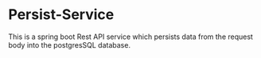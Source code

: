 # Persist-Service

This is a spring boot Rest API service which persists data from the request body into the postgresSQL database.
 
